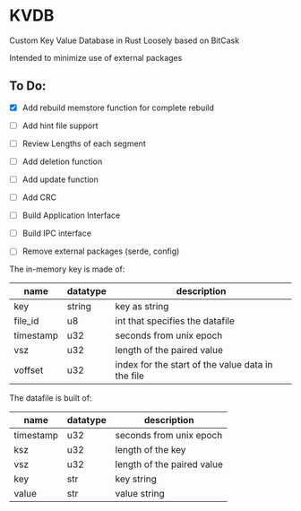 # KVDB
Custom Key Value Database in Rust
Loosely based on BitCask

Intended to minimize use of external packages

## To Do:
- [X] Add rebuild memstore function for complete rebuild
- [ ] Add hint file support
- [ ] Review Lengths of each segment
- [ ] Add deletion function
- [ ] Add update function
- [ ] Add CRC
- [ ] Build Application Interface
- [ ] Build IPC interface
- [ ] Remove external packages (serde, config)


The in-memory key is made of:

| name | datatype | description |
| --- | --- | --- |
| key | string | key as string |
| file_id | u8 | int that specifies the datafile |
| timestamp | u32 | seconds from unix epoch |
| vsz | u32 | length of the paired value |
| voffset | u32 | index for the start of the value data in the file |


The datafile is built of:

| name | datatype | description |
| --- | --- | --- |
| timestamp | u32 | seconds from unix epoch |
| ksz | u32 | length of the key |
| vsz | u32 | length of the paired value |
| key | str | key string |
| value | str | value string |




